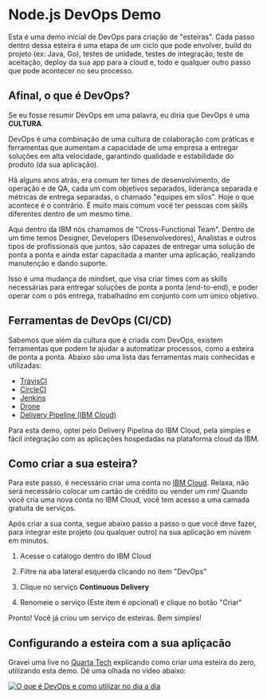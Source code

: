 # Node.js DevOps Demo

Esta é uma demo inicial de DevOps para criação de "esteiras". Cada passo dentro dessa esteira é uma etapa de um ciclo que pode envolver, build do projeto (ex: Java, Go), testes de unidade, testes de integração, teste de aceitação, deploy da sua app para a cloud e, todo e qualquer outro passo que pode acontecer no seu processo.

## Afinal, o que é DevOps?

Se eu fosse resumir DevOps em uma palavra, eu diria que DevOps é uma **CULTURA**.

DevOps é uma combinação de uma cultura de colaboração com práticas e ferramentas que aumentam a capacidade de uma empresa a entregar soluções em alta velocidade, garantindo qualidade e estabilidade do produto (da sua aplicação).

Há alguns anos atrás, era comum ter times de desenvolvimento, de operação e de QA, cada um com objetivos separados, liderança separada e métricas de entrega separadas, o chamado "equipes em silos". Hoje o que acontece é o contrário. É muito mais comum você ter pessoas com skills diferentes dentro de um mesmo time.

Aqui dentro da IBM nós chamamos de "Cross-Functional Team". Dentro de um time temos Designer, Developers (Desenvolvedores), Analistas e outros tipos de profissionais que juntos, são capazes de entregar uma solução de ponta a ponta e ainda estar capacitada a manter uma aplicação, realizando manutenção e dando suporte.

Isso é uma mudança de mindset, que visa criar times com as skills necessárias para entregar soluções de ponta a ponta (end-to-end), e poder operar com o pós entrega, trabalhadno em conjunto com um único objetivo.

## Ferramentas de DevOps (CI/CD)

Sabemos que além da cultura que é criada com DevOps, existem ferramentas que podem te ajudar a automatizar processos, como a esteira de ponta a ponta. Abaixo são uma lista das ferramentas mais conhecidas e utilizadas:

- [TravisCI](https://travis-ci.org)
- [CircleCI](http://circleci.com)
- [Jenkins](https://jenkins.io)
- [Drone](https://drone.io)
- [Delivery Pipeline (IBM Cloud)](https://console.bluemix.net/catalog/services/continuous-delivery)

Para esta demo, optei pelo Delivery Pipelina do IBM Cloud, pela simples e fácil integração com as aplicações hospedadas na plataforma cloud da IBM.

## Como criar a sua esteira?

Para este passo, é necessário criar uma conta no [IBM Cloud](https://console.bluemix.net). Relaxa, não será necessário colocar um cartão de crédito ou vender um rim! Quando você cria uma nova conta no IBM Cloud, você tem acesso a uma camada gratuita de serviços.

Após criar a sua conta, segue abaixo passo a passo o que você deve fazer, para integrar este projeto (ou qualquer outro) na sua aplicação em núvem em minutos.

1. Acesse o catálogo dentro do IBM Cloud

2. Filtre na aba lateral esquerda clicando no item "DevOps"

3. Clique no serviço **Continuous Delivery**

4. Renomeie o serviço (Este item é opcional) e clique no botão "Criar"

Pronto! Você já criou um serviço de esteiras. Bem simples!


## Configurando a esteira com a sua apliçacão

Gravei uma live no [Quarta Tech](https://www.facebook.com/pg/IBMGEP/videos/) explicando como criar uma esteira do zero, utilizando esta demo. Dê uma olhada no vídeo abaixo:

[![O que é DevOps e como utilizar no dia a dia](https://img.youtube.com/vi/5C4zA2WV9X0/0.jpg)](https://www.youtube.com/watch?v=5C4zA2WV9X0)
